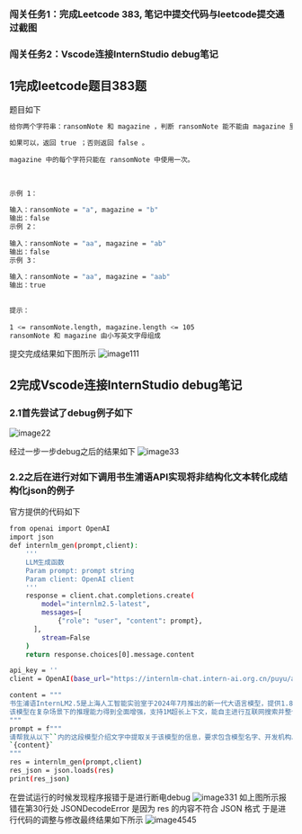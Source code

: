 ### 闯关任务1：完成Leetcode 383, 笔记中提交代码与leetcode提交通过截图
### 闯关任务2：Vscode连接InternStudio debug笔记

## 1完成leetcode题目383题
题目如下
```bash
给你两个字符串：ransomNote 和 magazine ，判断 ransomNote 能不能由 magazine 里面的字符构成。
 
如果可以，返回 true ；否则返回 false 。
 
magazine 中的每个字符只能在 ransomNote 中使用一次。
 
 
 
示例 1：
 
输入：ransomNote = "a", magazine = "b"
输出：false
示例 2：
 
输入：ransomNote = "aa", magazine = "ab"
输出：false
示例 3：
 
输入：ransomNote = "aa", magazine = "aab"
输出：true
 
 
提示：
 
1 <= ransomNote.length, magazine.length <= 105
ransomNote 和 magazine 由小写英文字母组成

```
提交完成结果如下图所示
![image111](https://github.com/jiangxiaobaiii/InternLM-openNotebook-Fourth-installmentnt/blob/main/%E5%85%A5%E9%97%A8%E5%B2%9B/%E7%AC%AC2%E5%85%B3Python%E5%9F%BA%E7%A1%80%E7%9F%A5%E8%AF%86/%E5%8A%9B%E6%89%A3%E9%A2%98%E7%9B%AE.png?raw=true)


## 2完成Vscode连接InternStudio debug笔记
### 2.1首先尝试了debug例子如下
![image22](https://github.com/jiangxiaobaiii/InternLM-openNotebook-Fourth-installmentnt/blob/main/%E5%85%A5%E9%97%A8%E5%B2%9B/%E7%AC%AC2%E5%85%B3Python%E5%9F%BA%E7%A1%80%E7%9F%A5%E8%AF%86/debug.png?raw=true)

经过一步一步debug之后的结果如下
![image33](https://github.com/jiangxiaobaiii/InternLM-openNotebook-Fourth-installmentnt/blob/main/%E5%85%A5%E9%97%A8%E5%B2%9B/%E7%AC%AC2%E5%85%B3Python%E5%9F%BA%E7%A1%80%E7%9F%A5%E8%AF%86/debug%E7%BB%93%E6%9E%9C.png?raw=true)

### 2.2之后在进行对如下调用书生浦语API实现将非结构化文本转化成结构化json的例子
官方提供的代码如下
```bash
from openai import OpenAI
import json
def internlm_gen(prompt,client):
    '''
    LLM生成函数
    Param prompt: prompt string
    Param client: OpenAI client 
    '''
    response = client.chat.completions.create(
        model="internlm2.5-latest",
        messages=[
            {"role": "user", "content": prompt},
      ],
        stream=False
    )
    return response.choices[0].message.content

api_key = ''
client = OpenAI(base_url="https://internlm-chat.intern-ai.org.cn/puyu/api/v1/",api_key=api_key)

content = """
书生浦语InternLM2.5是上海人工智能实验室于2024年7月推出的新一代大语言模型，提供1.8B、7B和20B三种参数版本，以适应不同需求。
该模型在复杂场景下的推理能力得到全面增强，支持1M超长上下文，能自主进行互联网搜索并整合信息。
"""
prompt = f"""
请帮我从以下``内的这段模型介绍文字中提取关于该模型的信息，要求包含模型名字、开发机构、提供参数版本、上下文长度四个内容，以json格式返回。
`{content}`
"""
res = internlm_gen(prompt,client)
res_json = json.loads(res)
print(res_json)
```

在尝试运行的时候发现程序报错于是进行断电debug
![image331](https://github.com/jiangxiaobaiii/InternLM-openNotebook-Fourth-installmentnt/blob/main/%E5%85%A5%E9%97%A8%E5%B2%9B/%E7%AC%AC2%E5%85%B3Python%E5%9F%BA%E7%A1%80%E7%9F%A5%E8%AF%86/%E6%96%AD%E7%82%B9%E6%B5%8B%E8%AF%95%E7%BB%93%E6%9E%9C.png?raw=true)
如上图所示报错在第30行处
JSONDecodeError 是因为 res 的内容不符合 JSON 格式
于是进行代码的调整与修改最终结果如下所示
![image4545](https://github.com/jiangxiaobaiii/InternLM-openNotebook-Fourth-installmentnt/blob/main/%E5%85%A5%E9%97%A8%E5%B2%9B/%E7%AC%AC2%E5%85%B3Python%E5%9F%BA%E7%A1%80%E7%9F%A5%E8%AF%86/%E8%BE%93%E5%87%BA%E7%BB%93%E6%9E%9C%E5%A6%82%E4%B8%8B.png?raw=true)
